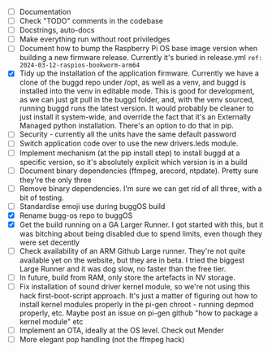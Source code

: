 - [ ] Documentation
- [ ] Check "TODO" comments in the codebase
- [ ] Docstrings, auto-docs
- [ ] Make everything run without root priviledges
- [ ] Document how to bump the Raspberry Pi OS base image version when building a new firmware release. Currently it's buried in release.yml ```ref: 2024-03-12-raspios-bookworm-arm64```
- [x] Tidy up the installation of the application firmware. Currently we have a clone of the buggd repo under /opt, as well as a venv, and buggd is installed into the venv in editable mode. This is good for development, as we can just git pull in the buggd folder, and, with the venv sourced, running buggd runs the latest version. It would probably be cleaner to just install it system-wide, and override the fact that it's an Externally Managed python installation. There's an option to do that in pip.
- [ ] Security - currently all the units have the same default password
- [ ] Switch application code over to use the new drivers.leds module.
- [ ] Implement mechanism (at the pip install step) to install buggd at a specific version, so it's absolutely explicit which version is in a build 
- [ ] Document binary dependencies (ffmpeg, arecord, ntpdate). Pretty sure they're the only three
- [ ] Remove binary dependencies. I'm sure we can get rid of all three, with a bit of testing.
- [ ] Standardise emoji use during buggOS build
- [x] Rename bugg-os repo to buggOS
- [x] Get the build running on a GA Larger Runner. I got started with this, but it was bitching about being disabled due to spend limits, even though they were set decently
- [ ] Check availability of an ARM Github Large runner. They're not quite available yet on the website, but they are in beta. I tried the biggest Large Runner and it was dog slow, no faster than the free tier. 
- [ ] In future, build from RAM, only store the artefacts in NV storage.
- [ ] Fix installation of sound driver kernel module, so we're not using this hack first-boot-script approach. It's just a matter of figuring out how to install kernel modules properly in the pi-gen chroot - running depmod properly, etc. Maybe post an issue on pi-gen github "how to package a kernel module" etc
- [ ] Implement an OTA, ideally at the OS level. Check out Mender
- [ ] More elegant pop handling (not the ffmpeg hack)